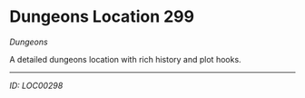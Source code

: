 # Dungeons Location 299

*Dungeons*

A detailed dungeons location with rich history and plot hooks.

---
*ID: LOC00298*
